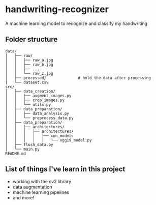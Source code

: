 # handwriting-recognizer
A machine learning model to recognize and classify my handwriting

## Folder structure
```text
data/
│   ├── raw/
│   │   ├── raw_a.jpg
│   │   ├── raw_b.jpg
│   │   ├── ...
│   │   └── raw_z.jpg
│   ├── processed/              # hold the data after processing
│   └── dataset.csv    
src/
│   ├── data_creation/
│   │   ├── augment_images.py
│   │   ├── crop_images.py
│   │   └── utils.py
│   ├── data_preparation/
│   │   ├── data_analysis.py
│   │   └── preprocess_data.py
│   ├── data_preparation/
│   │   ├── architectures/
│   │   │   ├── architectures/
│   │   │   │   ├── cnn_models
│   │   │   │   │   └── vgg19_model.py
│   ├── flush_data.py
│   └── main.py
README.md
```


## List of things I've learn in this project
- working with the cv2 library
- data augmentation
- machine learning pipelines
- and more!
